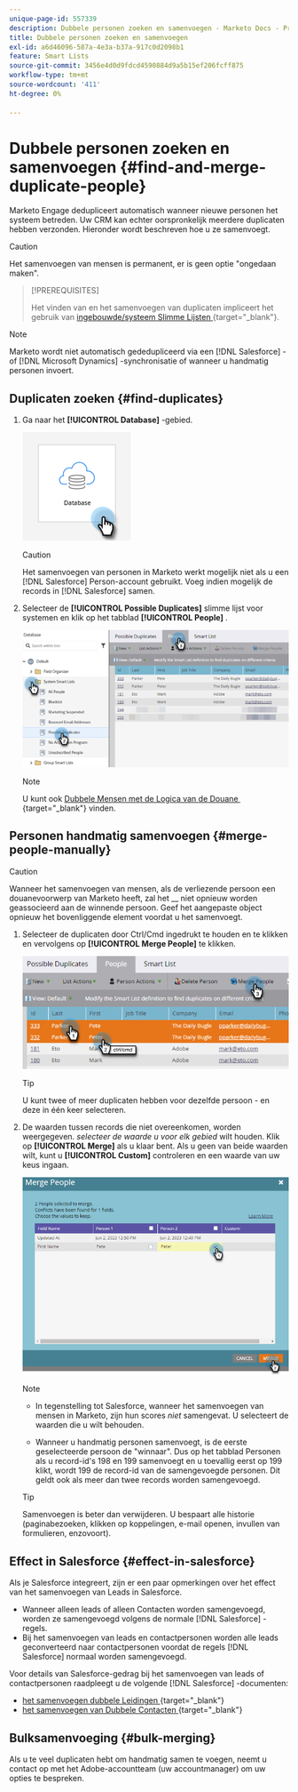 ```yaml
---
unique-page-id: 557339
description: Dubbele personen zoeken en samenvoegen - Marketo Docs - Productdocumentatie
title: Dubbele personen zoeken en samenvoegen
exl-id: a6d46096-587a-4e3a-b37a-917c0d2098b1
feature: Smart Lists
source-git-commit: 3456e4d0d9fdcd4590884d9a5b15ef206fcff875
workflow-type: tm+mt
source-wordcount: '411'
ht-degree: 0%

---
```


# Dubbele personen zoeken en samenvoegen {#find-and-merge-duplicate-people}

Marketo Engage dedupliceert automatisch wanneer nieuwe personen het systeem betreden. Uw CRM kan echter oorspronkelijk meerdere duplicaten hebben verzonden. Hieronder wordt beschreven hoe u ze samenvoegt.

>[!CAUTION]
>
>Het samenvoegen van mensen is permanent, er is geen optie &quot;ongedaan maken&quot;.

>[!PREREQUISITES]
>
>Het vinden van en het samenvoegen van duplicaten impliceert het gebruik van [&#x200B; ingebouwde/systeem Slimme Lijsten &#x200B;](/help/marketo/product-docs/core-marketo-concepts/smart-lists-and-static-lists/using-smart-lists/use-built-in-system-smart-lists.md){target="_blank"}.

>[!NOTE]
>
>Marketo wordt niet automatisch gededupliceerd via een [!DNL Salesforce] - of [!DNL Microsoft Dynamics] -synchronisatie of wanneer u handmatig personen invoert.

## Duplicaten zoeken {#find-duplicates}

1. Ga naar het **[!UICONTROL Database]** -gebied.

   ![](assets/find-and-merge-duplicate-people-1.png)

   >[!CAUTION]
   >
   >Het samenvoegen van personen in Marketo werkt mogelijk niet als u een [!DNL Salesforce] Person-account gebruikt. Voeg indien mogelijk de records in [!DNL Salesforce] samen.

1. Selecteer de **[!UICONTROL Possible Duplicates]** slimme lijst voor systemen en klik op het tabblad **[!UICONTROL People]** .

   ![](assets/find-and-merge-duplicate-people-2.png)

   >[!NOTE]
   >
   >U kunt ook [&#x200B; Dubbele Mensen met de Logica van de Douane &#x200B;](/help/marketo/product-docs/core-marketo-concepts/smart-lists-and-static-lists/managing-people-in-smart-lists/find-duplicate-people-with-custom-logic.md){target="_blank"} vinden.

## Personen handmatig samenvoegen {#merge-people-manually}

>[!CAUTION]
>
>Wanneer het samenvoegen van mensen, als de verliezende persoon een douanevoorwerp van Marketo heeft, zal het __ niet opnieuw worden geassocieerd aan de winnende persoon. Geef het aangepaste object opnieuw het bovenliggende element voordat u het samenvoegt.

1. Selecteer de duplicaten door Ctrl/Cmd ingedrukt te houden en te klikken en vervolgens op **[!UICONTROL Merge People]** te klikken.

   ![](assets/find-and-merge-duplicate-people-3.png)

   >[!TIP]
   >
   >U kunt twee of meer duplicaten hebben voor dezelfde persoon - en deze in één keer selecteren.

1. De waarden tussen records die niet overeenkomen, worden weergegeven. _selecteer de waarde u voor elk gebied_ wilt houden. Klik op **[!UICONTROL Merge]** als u klaar bent. Als u geen van beide waarden wilt, kunt u **[!UICONTROL Custom]** controleren en een waarde van uw keus ingaan.

   ![](assets/find-and-merge-duplicate-people-4.png)

   >[!NOTE]
   >
   >* In tegenstelling tot Salesforce, wanneer het samenvoegen van mensen in Marketo, zijn hun scores _niet_ samengevat. U selecteert de waarden die u wilt behouden.
   >
   >* Wanneer u handmatig personen samenvoegt, is de eerste geselecteerde persoon de &quot;winnaar&quot;. Dus op het tabblad Personen als u record-id&#39;s 198 en 199 samenvoegt en u toevallig eerst op 199 klikt, wordt 199 de record-id van de samengevoegde personen. Dit geldt ook als meer dan twee records worden samengevoegd.

   >[!TIP]
   >
   >Samenvoegen is beter dan verwijderen. U bespaart alle historie (paginabezoeken, klikken op koppelingen, e-mail openen, invullen van formulieren, enzovoort).

## Effect in Salesforce {#effect-in-salesforce}

Als je Salesforce integreert, zijn er een paar opmerkingen over het effect van het samenvoegen van Leads in Salesforce.

* Wanneer alleen leads of alleen Contacten worden samengevoegd, worden ze samengevoegd volgens de normale [!DNL Salesforce] -regels.
* Bij het samenvoegen van leads en contactpersonen worden alle leads geconverteerd naar contactpersonen voordat de regels [!DNL Salesforce] normaal worden samengevoegd.

Voor details van Salesforce-gedrag bij het samenvoegen van leads of contactpersonen raadpleegt u de volgende [!DNL Salesforce] -documenten:

* [&#x200B; het samenvoegen dubbele Leidingen &#x200B;](https://help.salesforce.com/HTViewHelpDoc?id=leads_merge.htm&language=en_US){target="_blank"}
* [&#x200B; het samenvoegen van Dubbele Contacten &#x200B;](https://help.salesforce.com/HTViewHelpDoc?id=contacts_merge.htm&language=en_US){target="_blank"}

## Bulksamenvoeging {#bulk-merging}

Als u te veel duplicaten hebt om handmatig samen te voegen, neemt u contact op met het Adobe-accountteam (uw accountmanager) om uw opties te bespreken.
